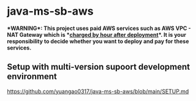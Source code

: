 # java-ms-sb-aws  
**\*WARNING\*: This project uses paid AWS services such as AWS VPC - NAT Gateway which is \*<ins>charged by hour after deployment</ins>\*. It is your responsibility to decide whether you want to deploy and pay for these services.**

## Setup with multi-version supoort development environment
https://github.com/yuangao0317/java-ms-sb-aws/blob/main/SETUP.md
